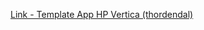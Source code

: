 [Link - Template App HP Vertica (thordendal)](https://github.com/thordendal/vertica-zabbix-template)
